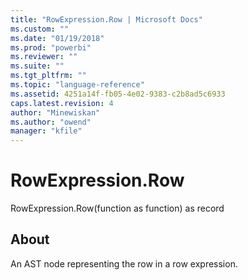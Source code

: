 ```yaml
---
title: "RowExpression.Row | Microsoft Docs"
ms.custom: ""
ms.date: "01/19/2018"
ms.prod: "powerbi"
ms.reviewer: ""
ms.suite: ""
ms.tgt_pltfrm: ""
ms.topic: "language-reference"
ms.assetid: 4251a14f-fb05-4e02-9383-c2b8ad5c6933
caps.latest.revision: 4
author: "Minewiskan"
ms.author: "owend"
manager: "kfile"
---
```

# RowExpression.Row
RowExpression.Row(function as function) as record  
  
## About  
An AST node representing the row in a row expression.  
  
